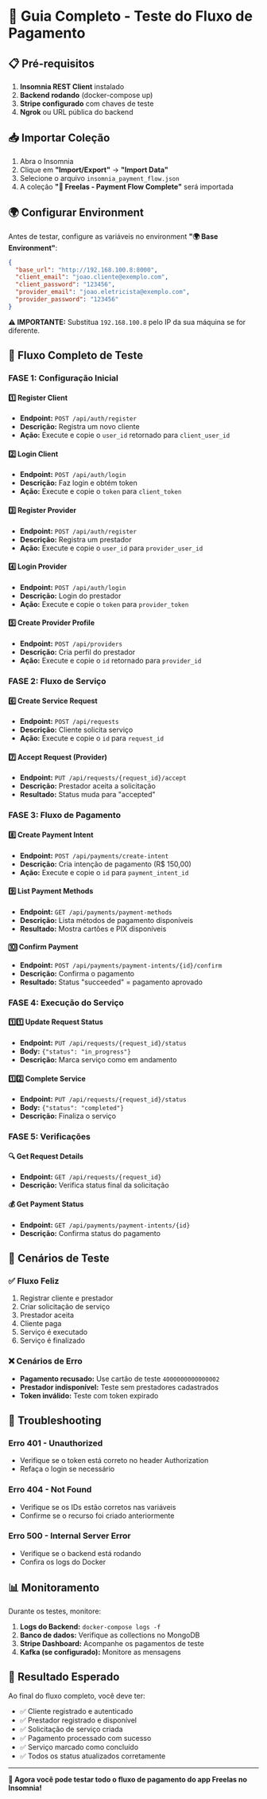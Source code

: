 # 🚀 Guia Completo - Teste do Fluxo de Pagamento

## 📋 Pré-requisitos

1. **Insomnia REST Client** instalado
2. **Backend rodando** (docker-compose up)
3. **Stripe configurado** com chaves de teste
4. **Ngrok** ou URL pública do backend

## 📥 Importar Coleção

1. Abra o Insomnia
2. Clique em **"Import/Export"** → **"Import Data"**
3. Selecione o arquivo `insomnia_payment_flow.json`
4. A coleção **"🚀 Freelas - Payment Flow Complete"** será importada

## 🌍 Configurar Environment

Antes de testar, configure as variáveis no environment **"🌍 Base Environment"**:

```json
{
  "base_url": "http://192.168.100.8:8000",
  "client_email": "joao.cliente@exemplo.com",
  "client_password": "123456",
  "provider_email": "joao.eletricista@exemplo.com",
  "provider_password": "123456"
}
```

**⚠️ IMPORTANTE:** Substitua `192.168.100.8` pelo IP da sua máquina se for diferente.

## 🔄 Fluxo Completo de Teste

### **FASE 1: Configuração Inicial**

#### 1️⃣ **Register Client**
- **Endpoint:** `POST /api/auth/register`
- **Descrição:** Registra um novo cliente
- **Ação:** Execute e copie o `user_id` retornado para `client_user_id`

#### 2️⃣ **Login Client**
- **Endpoint:** `POST /api/auth/login`
- **Descrição:** Faz login e obtém token
- **Ação:** Execute e copie o `token` para `client_token`

#### 3️⃣ **Register Provider**
- **Endpoint:** `POST /api/auth/register`
- **Descrição:** Registra um prestador
- **Ação:** Execute e copie o `user_id` para `provider_user_id`

#### 4️⃣ **Login Provider**
- **Endpoint:** `POST /api/auth/login`
- **Descrição:** Login do prestador
- **Ação:** Execute e copie o `token` para `provider_token`

#### 5️⃣ **Create Provider Profile**
- **Endpoint:** `POST /api/providers`
- **Descrição:** Cria perfil do prestador
- **Ação:** Execute e copie o `id` retornado para `provider_id`

### **FASE 2: Fluxo de Serviço**

#### 6️⃣ **Create Service Request**
- **Endpoint:** `POST /api/requests`
- **Descrição:** Cliente solicita serviço
- **Ação:** Execute e copie o `id` para `request_id`

#### 7️⃣ **Accept Request (Provider)**
- **Endpoint:** `PUT /api/requests/{request_id}/accept`
- **Descrição:** Prestador aceita a solicitação
- **Resultado:** Status muda para "accepted"

### **FASE 3: Fluxo de Pagamento**

#### 8️⃣ **Create Payment Intent**
- **Endpoint:** `POST /api/payments/create-intent`
- **Descrição:** Cria intenção de pagamento (R$ 150,00)
- **Ação:** Execute e copie o `id` para `payment_intent_id`

#### 9️⃣ **List Payment Methods**
- **Endpoint:** `GET /api/payments/payment-methods`
- **Descrição:** Lista métodos de pagamento disponíveis
- **Resultado:** Mostra cartões e PIX disponíveis

#### 🔟 **Confirm Payment**
- **Endpoint:** `POST /api/payments/payment-intents/{id}/confirm`
- **Descrição:** Confirma o pagamento
- **Resultado:** Status "succeeded" = pagamento aprovado

### **FASE 4: Execução do Serviço**

#### 1️⃣1️⃣ **Update Request Status**
- **Endpoint:** `PUT /api/requests/{request_id}/status`
- **Body:** `{"status": "in_progress"}`
- **Descrição:** Marca serviço como em andamento

#### 1️⃣2️⃣ **Complete Service**
- **Endpoint:** `PUT /api/requests/{request_id}/status`
- **Body:** `{"status": "completed"}`
- **Descrição:** Finaliza o serviço

### **FASE 5: Verificações**

#### 🔍 **Get Request Details**
- **Endpoint:** `GET /api/requests/{request_id}`
- **Descrição:** Verifica status final da solicitação

#### 💰 **Get Payment Status**
- **Endpoint:** `GET /api/payments/payment-intents/{id}`
- **Descrição:** Confirma status do pagamento

## 🎯 Cenários de Teste

### **✅ Fluxo Feliz**
1. Registrar cliente e prestador
2. Criar solicitação de serviço
3. Prestador aceita
4. Cliente paga
5. Serviço é executado
6. Serviço é finalizado

### **❌ Cenários de Erro**
- **Pagamento recusado:** Use cartão de teste `4000000000000002`
- **Prestador indisponível:** Teste sem prestadores cadastrados
- **Token inválido:** Teste com token expirado

## 🔧 Troubleshooting

### **Erro 401 - Unauthorized**
- Verifique se o token está correto no header Authorization
- Refaça o login se necessário

### **Erro 404 - Not Found**
- Verifique se os IDs estão corretos nas variáveis
- Confirme se o recurso foi criado anteriormente

### **Erro 500 - Internal Server Error**
- Verifique se o backend está rodando
- Confira os logs do Docker

## 📊 Monitoramento

Durante os testes, monitore:

1. **Logs do Backend:** `docker-compose logs -f`
2. **Banco de dados:** Verifique as collections no MongoDB
3. **Stripe Dashboard:** Acompanhe os pagamentos de teste
4. **Kafka (se configurado):** Monitore as mensagens

## 🎉 Resultado Esperado

Ao final do fluxo completo, você deve ter:

- ✅ Cliente registrado e autenticado
- ✅ Prestador registrado e disponível
- ✅ Solicitação de serviço criada
- ✅ Pagamento processado com sucesso
- ✅ Serviço marcado como concluído
- ✅ Todos os status atualizados corretamente

---

**🚀 Agora você pode testar todo o fluxo de pagamento do app Freelas no Insomnia!**
